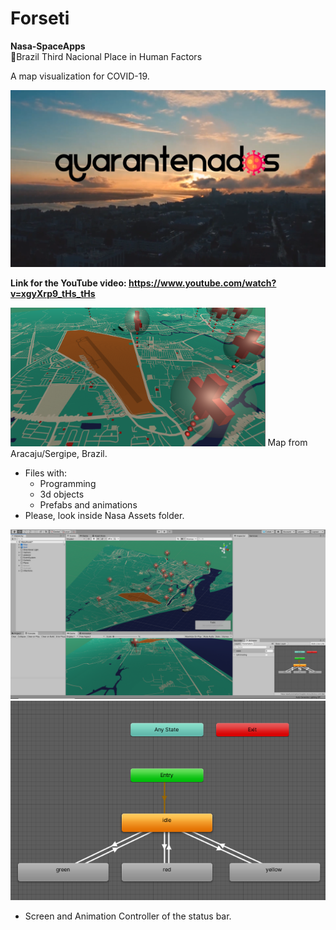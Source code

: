 # Forseti

**Nasa-SpaceApps**
</br>
🥉Brazil Third Nacional Place in Human Factors 


A map visualization for COVID-19.

![title](title.png)

**Link for the YouTube video: https://www.youtube.com/watch?v=xgyXrp9_tHs_tHs**



<img src="map.PNG" alt="map" style="zoom:40%;" /> Map from Aracaju/Sergipe, Brazil.

- Files with:
  - Programming
  - 3d objects
  - Prefabs and animations
- Please, look inside Nasa Assets folder.



<img src="window.png" alt="window" style="zoom: 50%;" />

<center><img src="animation.PNG" alt="animation" /></center>

- Screen and Animation Controller of the status bar.
